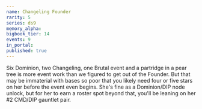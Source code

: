 ```yaml
---
name: Changeling Founder
rarity: 5
series: ds9
memory_alpha:
bigbook_tier: 14
events: 9
in_portal:
published: true
---
```


Six Dominion, two Changeling, one Brutal event and a partridge in a pear tree is more event work than we figured to get out of the Founder. But that may be immaterial with bases so poor that you likely need four or five stars on her before the event even begins. She's fine as a Dominion/DIP node unlock, but for her to earn a roster spot beyond that, you'll be leaning on her #2 CMD/DIP gauntlet pair.
